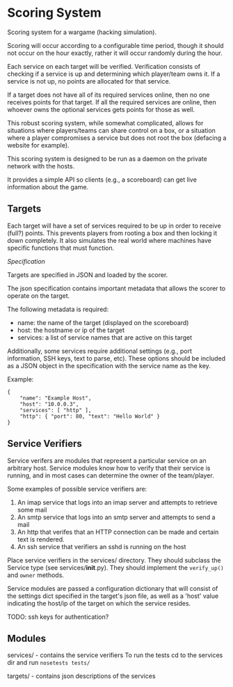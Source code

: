 Scoring System
==============

Scoring system for a wargame (hacking simulation).

Scoring will occur according to a configurable time period, though it should
not occur on the hour exactly, rather it will occur randomly during the hour.

Each service on each target will be verified. Verification consists of
checking if a service is up and determining which player/team owns it. If a
service is not up, no points are allocated for that service.

If a target does not have all of its required services online, then no one
receives points for that target. If all the required services are online,
then whoever owns the optional services gets points for those as well.

This robust scoring system, while somewhat complicated, allows for situations
where players/teams can share control on a box, or a situation where a player
compromises a service but does not root the box (defacing a website for
example).

This scoring system is designed to be run as a daemon on the private network
with the hosts.

It provides a simple API so clients (e.g., a scoreboard) can get live
information about the game.


Targets
-------

Each target will have a set of services required to be up in order to receive
(full?) points. This prevents players from rooting a box and then locking it
down completely. It also simulates the real world where machines have specific
functions that must function.

*Specification*

Targets are specified in JSON and loaded by the scorer.

The json specification contains important metadata that allows the scorer
to operate on the target.

The following metadata is required:

 * name: the name of the target (displayed on the scoreboard)
 * host: the hostname or ip of the target
 * services: a list of service names that are active on this target

 Additionally, some services require additional settings (e.g., port
 information, SSH keys, text to parse, etc). These options should be included
 as a JSON object in the specification with the service name as the key.

 Example:

    {
        "name": "Example Host",
        "host": "10.0.0.3",
        "services": [ "http" ],
        "http": { "port": 80, "text": "Hello World" }
    }

Service Verifiers
-----------------

Service verifers are modules that represent a particular service on an
arbitrary host. Service modules know how to verify that their service is
running, and in most cases can determine the owner of the team/player.

Some examples of possible service verifiers are:

1. An imap service that logs into an imap server and attempts to retrieve some
   mail
2. An smtp service that logs into an smtp server and attempts to send a mail
3. An http that verifes that an HTTP connection can be made and certain text is
   rendered.
4. An ssh service that verifiers an sshd is running on the host

Place service verifiers in the services/ directory. They should subclass the
Service type (see services/__init__.py). They should implement the
`verify_up()` and `owner` methods.

Service modules are passed a configuration dictionary that will consist of
the settings dict specified in the target's json file, as well as a 'host'
value indicating the host/ip of the target on which the service resides.

TODO: ssh keys for authentication?

Modules
-------

services/ - contains the service verifiers
            To run the tests cd to the services dir and run `nosetests tests/`

targets/ - contains json descriptions of the services


